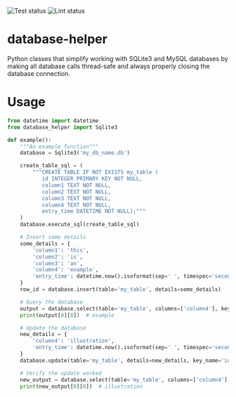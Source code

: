 ![Test status](https://github.com/danielbosnich/database-helper/actions/workflows/test.yml/badge.svg)
![Lint status](https://github.com/danielbosnich/database-helper/actions/workflows/lint.yml/badge.svg)

# database-helper
Python classes that simplify working with SQLite3 and MySQL databases by making all database calls thread-safe and always properly closing the database connection.


# Usage
```python
from datetime import datetime
from database_helper import Sqlite3

def example():
    """An example function"""
    database = Sqlite3('my_db_name.db')

    create_table_sql = (
        """CREATE TABLE IF NOT EXISTS my_table (
           id INTEGER PRIMARY KEY NOT NULL,
           column1 TEXT NOT NULL,
           column2 TEXT NOT NULL,
           column3 TEXT NOT NULL,
           column4 TEXT NOT NULL,
           entry_time DATETIME NOT NULL);"""
    )
    database.execute_sql(create_table_sql)

    # Insert some details
    some_details = {
        'column1': 'this',
        'column2': 'is',
        'column3': 'an',
        'column4': 'example',
        'entry_time': datetime.now().isoformat(sep=' ', timespec='seconds')
    }
    row_id = database.insert(table='my_table', details=some_details)

    # Query the database
    output = database.select(table='my_table', columns=['column4'], key_name='id', key_value=row_id)
    print(output[0][0])  # example

    # Update the database
    new_details = {
        'column4': 'illustration',
        'entry_time': datetime.now().isoformat(sep=' ', timespec='seconds')
    }
    database.update(table='my_table', details=new_details, key_name='id', key_value=row_id)

    # Verify the update worked
    new_output = database.select(table='my_table', columns=['column4'], key_name='id', key_value=row_id)
    print(new_output[0][0])  # illustration
```

